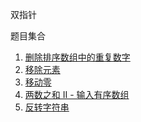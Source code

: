 双指针

题目集合
1. [删除排序数组中的重复数字](./0026_remove_duplicates_from_sorted_array.ts)
2. [移除元素](./0027_remove_element.ts)
3. [移动零](./0283_move_zeroes.ts)
4. [两数之和 II - 输入有序数组](./0167_two_sum_ii_input_array_is_sorted.ts)
5. [反转字符串](./0344_reverse_string.ts)
